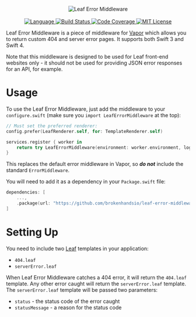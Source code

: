 <p align="center">
    <img src="https://user-images.githubusercontent.com/9938337/31054113-7cac93d8-a6a3-11e7-84ae-e98c57129a72.png" alt="Leaf Error Middleware">
    <br>
    <br>
    <a href="https://swift.org">
        <img src="http://img.shields.io/badge/Swift-4-brightgreen.svg" alt="Language">
    </a>
    <a href="https://travis-ci.org/brokenhandsio/leaf-error-middleware">
        <img src="https://travis-ci.org/brokenhandsio/leaf-error-middleware.svg?branch=master" alt="Build Status">
    </a>
    <a href="https://codecov.io/gh/brokenhandsio/leaf-error-middleware">
        <img src="https://codecov.io/gh/brokenhandsio/leaf-error-middleware/branch/master/graph/badge.svg" alt="Code Coverage">
    </a>
    <a href="https://raw.githubusercontent.com/brokenhandsio/leaf-error-middleware/master/LICENSE">
        <img src="https://img.shields.io/badge/license-MIT-blue.svg" alt="MIT License">
    </a>
</p>

Leaf Error Middleware is a piece of middleware for [Vapor](https://github.com/vapor/vapor) which allows you to return custom 404 and server error pages. It supports both Swift 3 and Swift 4.

Note that this middleware is designed to be used for Leaf front-end websites only - it should not be used for providing JSON error responses for an API, for example.

# Usage

To use the Leaf Error Middleware, just add the middleware to your `configure.swift` (make sure you `import LeafErrorMiddleware` at the top):

```swift
// Must set the preferred renderer:
config.prefer(LeafRenderer.self, for: TemplateRenderer.self)

services.register { worker in
    return try LeafErrorMiddleware(environment: worker.environment, log: worker.make())
}
```

This replaces the default error middleware in Vapor, so ***do not*** include the standard `ErrorMiddleware`.

You will need to add it as a dependency in your `Package.swift` file:

```swift
dependencies: [
    ...,
    .package(url: "https://github.com/brokenhandsio/leaf-error-middleware.git", from: "0.1.0")
]
```

# Setting Up

You need to include two [Leaf](https://github.com/vapor/leaf) templates in your application:

* `404.leaf`
* `serverError.leaf`

When Leaf Error Middleware catches a 404 error, it will return the `404.leaf` template. Any other error caught will return the `serverError.leaf` template. The `serverError.leaf` template will be passed two parameters:

* `status` - the status code of the error caught
* `statusMessage` - a reason for the status code
